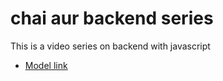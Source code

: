 # chai aur backend series

This is a video series on backend with javascript

- [Model link](https://app.eraser.io/workspace/YtPqZ1VogxGy1jzIDkzj)